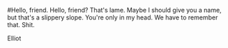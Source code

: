 #Hello, friend. Hello, friend? That's lame. Maybe I should give you a name, but that's a slippery slope. You're only in my head. We have to remember that. Shit.

Elliot
